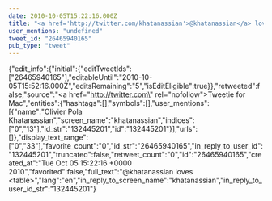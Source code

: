 ```yaml
---
date: 2010-10-05T15:22:16.000Z
title: "<a href='http://twitter.com/khatanassian'>@khatanassian</a> loves &lt;table&gt;″"
user_mentions: "undefined"
tweet_id: "26465940165"
pub_type: "tweet"
---
```

{"edit_info":{"initial":{"editTweetIds":["26465940165"],"editableUntil":"2010-10-05T15:52:16.000Z","editsRemaining":"5","isEditEligible":true}},"retweeted":false,"source":"<a href=\"http://twitter.com\" rel=\"nofollow\">Tweetie for Mac</a>","entities":{"hashtags":[],"symbols":[],"user_mentions":[{"name":"Olivier Pola Khatanassian","screen_name":"khatanassian","indices":["0","13"],"id_str":"132445201","id":"132445201"}],"urls":[]},"display_text_range":["0","33"],"favorite_count":"0","id_str":"26465940165","in_reply_to_user_id":"132445201","truncated":false,"retweet_count":"0","id":"26465940165","created_at":"Tue Oct 05 15:22:16 +0000 2010","favorited":false,"full_text":"@khatanassian loves &lt;table&gt;","lang":"en","in_reply_to_screen_name":"khatanassian","in_reply_to_user_id_str":"132445201"}
